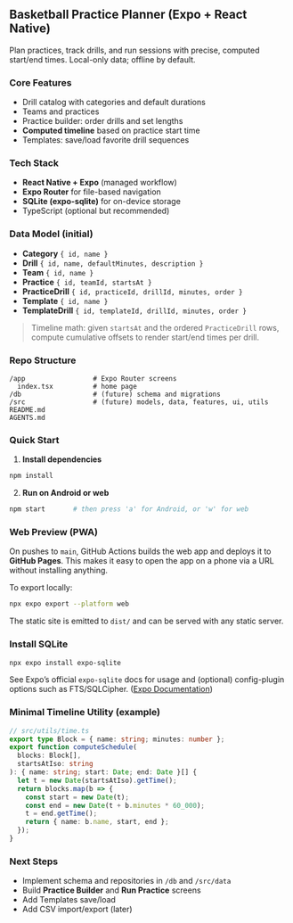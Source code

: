 ## Basketball Practice Planner (Expo + React Native)

Plan practices, track drills, and run sessions with precise, computed start/end times. Local-only data; offline by default.

### Core Features

* Drill catalog with categories and default durations
* Teams and practices
* Practice builder: order drills and set lengths
* **Computed timeline** based on practice start time
* Templates: save/load favorite drill sequences

### Tech Stack

* **React Native + Expo** (managed workflow)
* **Expo Router** for file-based navigation
* **SQLite (expo-sqlite)** for on-device storage
* TypeScript (optional but recommended)

### Data Model (initial)

* **Category** `{ id, name }`
* **Drill** `{ id, name, defaultMinutes, description }`
* **Team** `{ id, name }`
* **Practice** `{ id, teamId, startsAt }`
* **PracticeDrill** `{ id, practiceId, drillId, minutes, order }`
* **Template** `{ id, name }`
* **TemplateDrill** `{ id, templateId, drillId, minutes, order }`

> Timeline math: given `startsAt` and the ordered `PracticeDrill` rows, compute cumulative offsets to render start/end times per drill.

### Repo Structure

```
/app                 # Expo Router screens
  index.tsx          # home page
/db                  # (future) schema and migrations
/src                 # (future) models, data, features, ui, utils
README.md
AGENTS.md
```

### Quick Start

1. **Install dependencies**

```bash
npm install
```

2. **Run on Android or web**

```bash
npm start       # then press 'a' for Android, or 'w' for web
```

### Web Preview (PWA)

On pushes to `main`, GitHub Actions builds the web app and deploys it to **GitHub Pages**.
This makes it easy to open the app on a phone via a URL without installing anything.

To export locally:

```bash
npx expo export --platform web
```

The static site is emitted to `dist/` and can be served with any static server.

### Install SQLite

```bash
npx expo install expo-sqlite
```

See Expo’s official `expo-sqlite` docs for usage and (optional) config-plugin options such as FTS/SQLCipher. ([Expo Documentation][5])

### Minimal Timeline Utility (example)

```ts
// src/utils/time.ts
export type Block = { name: string; minutes: number };
export function computeSchedule(
  blocks: Block[],
  startsAtIso: string
): { name: string; start: Date; end: Date }[] {
  let t = new Date(startsAtIso).getTime();
  return blocks.map(b => {
    const start = new Date(t);
    const end = new Date(t + b.minutes * 60_000);
    t = end.getTime();
    return { name: b.name, start, end };
  });
}
```

### Next Steps

* Implement schema and repositories in `/db` and `/src/data`
* Build **Practice Builder** and **Run Practice** screens
* Add Templates save/load
* Add CSV import/export (later)

[1]: https://nodejs.org/en/download?utm_source=chatgpt.com "Download Node.js®"
[2]: https://docs.expo.dev/more/create-expo/?utm_source=chatgpt.com "create-expo-app - Expo Documentation"
[3]: https://reactnative.dev/docs/running-on-device?utm_source=chatgpt.com "Running On Device - React Native"
[4]: https://docs.expo.dev/get-started/set-up-your-environment/?utm_source=chatgpt.com "Set up your environment - Expo Documentation"
[5]: https://docs.expo.dev/versions/latest/sdk/sqlite/?utm_source=chatgpt.com "SQLite - Expo Documentation"
